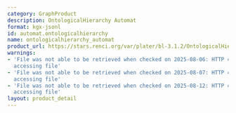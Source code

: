 ```yaml
---
category: GraphProduct
description: OntologicalHierarchy Automat
format: kgx-jsonl
id: automat.ontologicalhierarchy
name: ontologicalhierarchy_automat
product_url: https://stars.renci.org/var/plater/bl-3.1.2/OntologicalHierarchy_Automat/latest/kgx_files
warnings:
- 'File was not able to be retrieved when checked on 2025-08-06: HTTP 404 error when
  accessing file'
- 'File was not able to be retrieved when checked on 2025-08-07: HTTP 404 error when
  accessing file'
- 'File was not able to be retrieved when checked on 2025-08-12: HTTP 404 error when
  accessing file'
layout: product_detail
---
```

